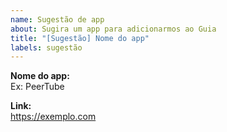 ```yaml
---
name: Sugestão de app
about: Sugira um app para adicionarmos ao Guia
title: "[Sugestão] Nome do app"
labels: sugestão
---
```


**Nome do app:**  
Ex: PeerTube

**Link:**  
https://exemplo.com
